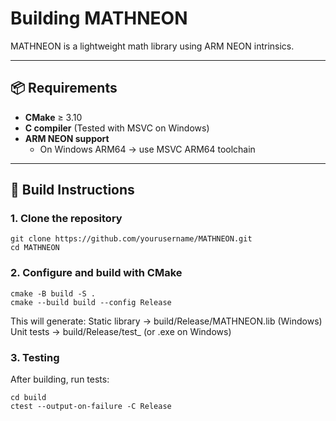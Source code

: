 # Building MATHNEON

MATHNEON is a lightweight math library using ARM NEON intrinsics.  

---

## 📦 Requirements

- **CMake** ≥ 3.10
- **C compiler** (Tested with MSVC on Windows)
- **ARM NEON support**
  - On Windows ARM64 → use MSVC ARM64 toolchain
---

## 🔨 Build Instructions

### 1. Clone the repository
```
git clone https://github.com/yourusername/MATHNEON.git
cd MATHNEON
```
### 2. Configure and build with CMake
```
cmake -B build -S .
cmake --build build --config Release
```
This will generate:
Static library → build/Release/MATHNEON.lib (Windows) 
Unit tests → build/Release/test_<mathlib> (or .exe on Windows)

### 3. Testing
After building, run tests:
```
cd build
ctest --output-on-failure -C Release
```

